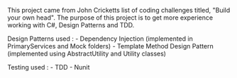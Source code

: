 ﻿This project came from John Cricketts list of coding challenges titled, "Build your own head".
The purpose of this project is to get more experience working with C#, Design Patterns and TDD.

Design Patterns used : 
	- Dependency Injection (implemented in PrimaryServices and Mock folders)
	- Template Method Design Pattern (implemented using AbstractUtility and Utility classes)

Testing used : 
	- TDD
	- Nunit
